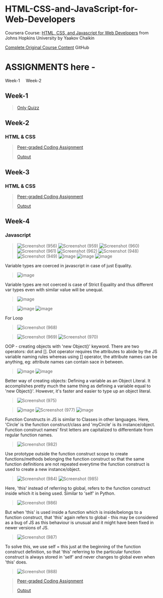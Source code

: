 # HTML-CSS-and-JavaScript-for-Web-Developers
Coursera Course: <a href="https://www.coursera.org/learn/html-css-javascript-for-web-developers/">HTML, CSS, and Javascript for Web Developers</a> from Johns Hopkins University by Yaakov Chaikin

<a href="https://github.com/jhu-ep-coursera/fullstack-course4">Complete Original Course Content</a> GitHub

# ASSIGNMENTS here -

<a src="#Week-1">Week-1</a>&nbsp;&nbsp;&nbsp;&nbsp;&nbsp;<a src="#Week-2">Week-2</a>

## Week-1
> <a href="https://github.com/souvikmajumder26/HTML-CSS-and-JavaScript-for-Web-Developers/tree/main/Week-1#readme" target="_blank">Only Quizz</a>

## Week-2
### HTML & CSS
> <a href="https://github.com/souvikmajumder26/HTML-CSS-and-JavaScript-for-Web-Developers/tree/main/Week-2" target="_blank">Peer-graded Coding Assignment</a>
> 
> <a href="https://souvikmajumder26.github.io/HTML-CSS-and-JavaScript-for-Web-Developers/Week-2/" target="_blank">Output</a>

## Week-3
### HTML & CSS
> <a href="https://github.com/souvikmajumder26/HTML-CSS-and-JavaScript-for-Web-Developers/tree/main/Week-3" target="_blank">Peer-graded Coding Assignment</a>
> 
> <a href="https://souvikmajumder26.github.io/HTML-CSS-and-JavaScript-for-Web-Developers/Week-3/" target="_blank">Output</a>

## Week-4
### Javascript
> ![Screenshot (956)](https://user-images.githubusercontent.com/86871718/139623537-5e249931-1daa-440e-baaa-2e66d92f9582.png)
> ![Screenshot (959)](https://user-images.githubusercontent.com/86871718/139624983-92bc251d-a9bf-4434-90bd-d042f787295e.png)
> ![Screenshot (960)](https://user-images.githubusercontent.com/86871718/139624988-67ff8423-767a-40c4-af6c-cb017aa14ca2.png)
> ![Screenshot (961)](https://user-images.githubusercontent.com/86871718/139624994-f7005f9d-3022-4cb6-a800-272ebe11aa19.png)
> ![Screenshot (962)](https://user-images.githubusercontent.com/86871718/139624950-790f08af-d142-4101-bad8-3e629533faa6.png)
> ![Screenshot (948)](https://user-images.githubusercontent.com/86871718/139626758-f90e93b1-b0ec-4357-9ef2-9e3fc91fe300.png)
> ![Screenshot (949)](https://user-images.githubusercontent.com/86871718/139626782-047bd439-b635-4503-a001-070333d577ba.png)
> ![image](https://user-images.githubusercontent.com/86871718/139625262-8096cfa4-b6c1-4f30-ab1d-61424577b0c0.png)
> ![image](https://user-images.githubusercontent.com/86871718/139625481-4c908239-f8a4-4583-af7b-b4ef37e2e340.png)
> ![image](https://user-images.githubusercontent.com/86871718/139626620-b8b4eef1-f91d-4a9c-8c52-237e7144c366.png)

Variable types are coerced in javascript in case of just Equality.
> ![image](https://user-images.githubusercontent.com/86871718/139644704-440ef9a7-7d8e-4758-8aac-93528346355a.png)

Variable types are not coerced is case of Strict Equality and thus different var types even with similar value will be unequal.
> ![image](https://user-images.githubusercontent.com/86871718/139644930-073eb9da-26c0-47a4-bfaa-67a7761e711a.png)

> ![image](https://user-images.githubusercontent.com/86871718/139646096-a8a4bf8f-fd17-4450-ba09-0288641ec76c.png)
> ![image](https://user-images.githubusercontent.com/86871718/139646133-c69e21f8-4a71-4a2c-8783-85f924bb4b71.png)

For Loop
> ![Screenshot (968)](https://user-images.githubusercontent.com/86871718/139646379-a96bbb71-d79c-4ea7-95dc-1b9845e06687.png)

> ![Screenshot (969)](https://user-images.githubusercontent.com/86871718/139646411-fe17b926-8f73-4818-837b-fbdb94142700.png)
> ![Screenshot (970)](https://user-images.githubusercontent.com/86871718/139646484-2df7f060-5b8a-4074-a593-baf68e89ed07.png)

OOP - creating objects with 'new Object()' keyword. There are two operators: dot and []. Dot operator requires the attributes to abide by the JS variable naming rules whereas using [] operator, the attribute names can be anything, eg: attribute names can contain sace in between.
> ![image](https://user-images.githubusercontent.com/86871718/139649144-2942df40-dbbc-4f2f-a2cf-d3f93468016b.png)
> ![image](https://user-images.githubusercontent.com/86871718/139649679-411ea75b-700e-4367-bf10-86ea1e6f868a.png)

Better way of creating objects: Defining a variable as an Object Literal. It accomplishes pretty much the same thing as defining a variable equal to 'new Object()'. However, it's faster and easier to type up an object literal.
> ![Screenshot (975)](https://user-images.githubusercontent.com/86871718/139649743-855e0202-14ed-4bbc-ae55-cd1144acf5ee.png)

> ![image](https://user-images.githubusercontent.com/86871718/139651339-fe081e0d-d652-4f14-bbd4-4dcc6323384a.png)
> ![Screenshot (977)](https://user-images.githubusercontent.com/86871718/139651355-bf0b59bc-8286-4653-b28e-93ef93fe7cca.png)
> ![image](https://user-images.githubusercontent.com/86871718/139709574-d42e566e-38c9-4ff0-895e-be23c44b69f4.png)

Function Constructs in JS is similar to Classes in other languages. Here, 'Circle' is the function construct/class and 'myCircle' is its instance/object. Function construct names' first letters are capitalized to differentiate from regular function names.
> ![Screenshot (982)](https://user-images.githubusercontent.com/86871718/139723416-49c7c942-027b-40d6-b2b0-489b5e1588e6.png)

Use prototype outside the function construct scope to create functions/methods belonging the function construct so that the same function definitions are not repeated everytime the function construct is used to create a new instance/object.
> ![Screenshot (984)](https://user-images.githubusercontent.com/86871718/139723637-c4644d50-f9cd-416f-b4db-bbe3b84febc1.png)
> ![Screenshot (985)](https://user-images.githubusercontent.com/86871718/139723696-ec3e9bbe-3bb5-48c7-8961-7757a9b9ad3a.png)

Here, 'this' instead of referring to global, refers to the function construct inside which it is being used. Similar to 'self' in Python.
> ![Screenshot (986)](https://user-images.githubusercontent.com/86871718/139723876-d4639ae6-525a-4805-93ef-2f8426aecd74.png)

But when 'this' is used inside a function which is inside/belongs to a function construct, that 'this' again refers to global - this may be considered as a bug of JS as this behaviour is unusual and it might have been fixed in newer versions of JS.
> ![Screenshot (987)](https://user-images.githubusercontent.com/86871718/139724194-6fad3f03-6e30-4513-837c-db8a5d2c23f5.png)

To solve this, we use self = this just at the beginning of the function construct definition, so that 'this' referring to the particular function construct is always stored in 'self' and never changes to global even when 'this' does.
> ![Screenshot (988)](https://user-images.githubusercontent.com/86871718/139724368-ce9197f0-c3a8-48b5-9e41-949a6e2cec8f.png)


> <a href="https://github.com/souvikmajumder26/HTML-CSS-and-JavaScript-for-Web-Developers/tree/main/Week-4" target="_blank">Peer-graded Coding Assignment</a>
> 
> <a href="https://souvikmajumder26.github.io/HTML-CSS-and-JavaScript-for-Web-Developers/Week-4/" target="_blank">Output</a>
